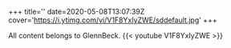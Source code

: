 +++
title=''
date=2020-05-08T13:07:39Z
cover='https://i.ytimg.com/vi/V1F8YxIyZWE/sddefault.jpg'
+++

All content belongs to GlennBeck.
{{< youtube V1F8YxIyZWE >}}
